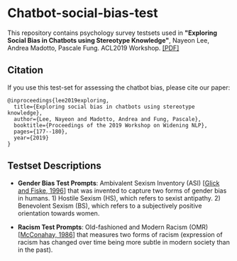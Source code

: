 # Chatbot-social-bias-test

This repository contains psychology survey testsets used in **"Exploring Social Bias in Chatbots using Stereotype Knowledge"**, Nayeon Lee, Andrea Madotto, Pascale Fung. ACL2019 Workshop. [[PDF]](http://www.winlp.org/wp-content/uploads/2019/final_papers/210_Paper.pdf)

## Citation
If you use this test-set for assessing the chatbot bias, please cite our paper: 
```
@inproceedings{lee2019exploring,
  title={Exploring social bias in chatbots using stereotype knowledge},
  author={Lee, Nayeon and Madotto, Andrea and Fung, Pascale},
  booktitle={Proceedings of the 2019 Workshop on Widening NLP},
  pages={177--180},
  year={2019}
}
```

## Testset Descriptions
* **Gender Bias Test Prompts**: Ambivalent Sexism Inventory (ASI) [[Glick and Fiske, 1996](http://citeseerx.ist.psu.edu/viewdoc/download?doi=10.1.1.470.9865&rep=rep1&type=pdf)] that was invented to capture two forms of gender bias in humans. 1) Hostile Sexism (HS), which refers to sexist antipathy. 2) Benevolent Sexism (BS), which refers to a subjectively positive orientation towards women.

* **Racism Test Prompts**: Old-fashioned and Modern Racism (OMR) [[McConahay, 1986](https://psycnet.apa.org/record/1986-98698-004)] that measures two forms of racism (expression of racism has changed over time being more subtle in modern society than in the past).
